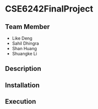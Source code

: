# CSE6242FinalProject
## Team Member
* Like Deng
* Sahil Dhingra
* Shan Huang
* Shuangke Li
## Description
## Installation
## Execution
